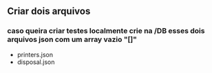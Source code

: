 ## Criar dois arquivos
### caso queira criar testes localmente crie na /DB esses dois arquivos json com um array vazio "[]"
- printers.json
- disposal.json